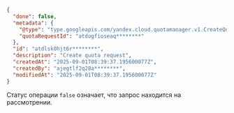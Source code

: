 ```json
{
  "done": false,
  "metadata": {
    "@type": "type.googleapis.com/yandex.cloud.quotamanager.v1.CreateQuotaRequestMetadata",
    "quotaRequestId": "atdogfioseaq********"
  },
  "id": "atdlsk0hjt6r********",
  "description": "Create quota request",
  "createdAt": "2025-09-01T08:39:37.195600077Z",
  "createdBy": "ajegtlf2q28a********",
  "modifiedAt": "2025-09-01T08:39:37.195600077Z"
}
```

Статус операции `false` означает, что запрос находится на рассмотрении. 